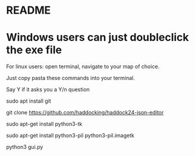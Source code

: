 # README

# Windows users can just doubleclick the exe file

For linux users: open terminal, navigate to your map of choice.

Just copy pasta these commands into your terminal.

Say Y if it asks you a Y/n question


sudo apt install git 

git clone https://github.com/haddocking/haddock24-json-editor

sudo apt-get install python3-tk

sudo apt-get install python3-pil python3-pil.imagetk

python3 gui.py 
